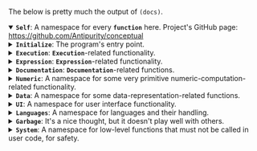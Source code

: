 The below is pretty much the output of `(docs)`.

<details open="" style="" class=""><summary><b><code>Self</code></b>:  <node><node class="text">A namespace for every <b><code>function</code></b> here. Project's GitHub page: <a href="https://github.com/Antipurity/conceptual" class="">https://github.com/Antipurity/conceptual</a></node></node></summary><details><summary><b><code>Initialize</code></b>:  <node><node class="text">The program's entry point.</node></node></summary><div><b><code>Extension</code></b>:  <node><node class="text">Not implemented.</node></node></div><div><b><code>Browser</code></b>:  <node><node class="text">A <b><code>REPL</code></b> interface.</node>
<node class="text">Supported browsers: modern Chrome and Firefox.</node></node></div><div><b><code>NodeJS</code></b>:  <node><node class="text">This should work. Presents a console <b><code>REPL</code></b> with outputs labeled sequentially.</node></node></div><div><b><code>WebWorker</code></b>:  <node><node class="text">Not implemented.</node></node></div></details><details><summary><b><code>Execution</code></b>:  <node><node class="text"><b><code>Execution</code></b>-related functionality.</node></node></summary><details><summary><b><code>Branching</code></b>:  <node><node class="text"><b><code>Branching</code></b>-related functionality.</node></node></summary><div><b><code>first</code></b>:  <node><node class="text">Finishing </node><code title="first"><code class="hasOperators" title="first"><code class="label" title="label" style="color: rgb(74, 13, 119);">a</code><operator>\</operator><code class="label" title="label" style="color: rgb(101, 141, 143);">b</code><operator>\</operator><code class="label" title="label" style="color: rgb(64, 77, 121);">c</code></code></code><node class="text"> or </node><code title="first"><code title="first"><bracket>(</bracket><b><code><b><code>first</code></b></code></b><space> </space><code class="hasOperators" title="rest"><operator>…</operator><code class="label" title="label" style="color: rgb(141, 180, 63);">Branches</code></code><bracket>)</bracket></code></code><node class="text">: tries to evaluate each expression in order, returning the <b><code>first</code></b> non-<b><code>error</code></b> result or else <b><code>error</code></b>.</node></node></div><div><b><code>last</code></b>:  <node><node class="text">Finishing </node><code title="last"><code class="hasOperators" title="last"><code class="label" title="label" style="color: rgb(74, 13, 119);">a</code><operator>,</operator><code class="label" title="label" style="color: rgb(101, 141, 143);">b</code><operator>,</operator><code class="label" title="label" style="color: rgb(64, 77, 121);">c</code></code></code><node class="text"> or </node><code title="last"><code title="last"><bracket>(</bracket><b><code><b><code>last</code></b></code></b><space> </space><code class="hasOperators" title="rest"><operator>…</operator><code class="label" title="label" style="color: rgb(141, 180, 63);">Branches</code></code><bracket>)</bracket></code></code><node class="text">: tries to evaluate each expression in order, returning the <b><code>first</code></b> <b><code>error</code></b> or else the <b><code>last</code></b> non-<b><code>error</code></b> result.</node></node></div><div><b><code>if</code></b>:  <node><node class="text">Finishing </node><code title="if"><code title="if"><bracket>(</bracket><b><code><b><code>if</code></b></code></b><space> </space><code class="label" title="label" style="color: rgb(33, 25, 134);">Condition</code><space> </space><code class="label" title="label" style="color: rgb(27, 217, 140);">Then</code><space> </space><code class="label" title="label" style="color: rgb(196, 152, 37);">Else</code><bracket>)</bracket></code></code><node class="text">: Evaluates </node><code class="label" title="label" style="color: rgb(33, 25, 134);"><code class="label" title="label" style="color: rgb(33, 25, 134);">Condition</code></code><node class="text">, then evaluates </node><code class="label" title="label" style="color: rgb(27, 217, 140);"><code class="label" title="label" style="color: rgb(27, 217, 140);">Then</code></code><node class="text"> <b><code>if</code></b> it was </node><b><code><b><code><b><code>true</code></b></code></b></code></b><node class="text">, or </node><code class="label" title="label" style="color: rgb(196, 152, 37);"><code class="label" title="label" style="color: rgb(196, 152, 37);">Else</code></code><node class="text"> otherwise.</node></node></div></details><div><b><code>repeat</code></b>:  <node><node class="text">Finishing </node><code title="repeat"><code title="repeat"><bracket>(</bracket><b><code><b><code>repeat</code></b></code></b><space> </space><code class="label" title="label" style="color: rgb(148, 31, 205);">Expr</code><bracket>)</bracket></code></code><node class="text">: loops forever when finished, interrupting as needed. </node><code title="repeat"><code title="repeat"><b><code><b><code>repeat</code></b></code></b><space> </space><code class="label" title="label" style="color: rgb(148, 31, 205);">Expr</code><space> </space><code class="label" title="label" style="color: rgb(129, 118, 137);">Times</code></code></code><node class="text">: repeats the computation many </node><code class="label" title="label" style="color: rgb(129, 118, 137);"><code class="label" title="label" style="color: rgb(129, 118, 137);">Times</code></code><node class="text">.</node>
<node class="text">Label-binding environment is not preserved.</node></node></div><details><summary><b><code>await</code></b>:  <node><node class="text">Finishing </node><code title="await"><code title="await"><bracket>(</bracket><b><code><b><code>await</code></b></code></b><space> </space><code class="label" title="label" style="color: rgb(148, 31, 205);">Expr</code><bracket>)</bracket></code></code><node class="text">: waits for the returned promise(s) to <b><code>finish</code></b> before continuing evaluation.</node>
<node class="text">An alternative for the default fitting-for-script-usage partial evaluation. Best used for <b><code>fast</code></b>-returning promises.</node></node></summary><div><b><code>delay</code></b>:  <node><node class="text"></node><code title="delay"><code title="delay"><bracket>(</bracket><b><code><b><code>delay</code></b></code></b><bracket>)</bracket></code></code><node class="text"> or </node><code title="delay"><code title="delay"><bracket>(</bracket><b><code><b><code>delay</code></b></code></b><space> </space><code class="label" title="label" style="color: rgb(5, 230, 137);">Value</code><bracket>)</bracket></code></code><node class="text">: Just a <b><code>function</code></b> for testing promises. It should have no effect on evaluation.</node>
<node class="text">Examples: </node><code title="sum"><code class="hasOperators" title="sum"><code title="delay"><bracket>(</bracket><b><code><b><code>delay</code></b></code></b><space> </space><number>1</number><bracket>)</bracket></code><operator>+</operator><code title="delay"><bracket>(</bracket><b><code><b><code>delay</code></b></code></b><space> </space><number>2</number><bracket>)</bracket></code></code></code><node class="text"> eventually returns </node><code title=""><number>3</number></code><node class="text">. </node><code title="sum"><code class="hasOperators" title="sum"><code class="hasOperators" title="mult"><code title="delay"><bracket>(</bracket><b><code><b><code>delay</code></b></code></b><space> </space><number>1</number><bracket>)</bracket></code><operator>*</operator><code title="delay"><bracket>(</bracket><b><code><b><code>delay</code></b></code></b><space> </space><number>3</number><bracket>)</bracket></code></code><operator>+</operator><code class="hasOperators" title="mult"><code title="delay"><bracket>(</bracket><b><code><b><code>delay</code></b></code></b><space> </space><number>4</number><bracket>)</bracket></code><operator>*</operator><code title="delay"><bracket>(</bracket><b><code><b><code>delay</code></b></code></b><space> </space><number>5</number><bracket>)</bracket></code></code></code></code><node class="text"> eventually returns </node><code title=""><number>23</number></code><node class="text">.</node></node></div><div><b><code>race</code></b>:  <node><node class="text">Finishing </node><code title="race"><code title="race"><bracket>(</bracket><b><code><b><code>race</code></b></code></b><space> </space><code class="hasOperators" title="rest"><operator>…</operator><code class="label" title="label" style="color: rgb(167, 172, 45);">Exprs</code></code><bracket>)</bracket></code></code><node class="text">: returns the <b><code>first</code></b> expression that returns instead of being deferred. The opposite of regular multiple-promise handling, which waits for all to join.</node></node></div></details><div><b><code>rest</code></b>:  <node><node class="text"></node><code title="rest"><code title="rest"><bracket>(</bracket><b><code><b><code>rest</code></b></code></b><space> </space><code class="label" title="label" style="color: rgb(153, 83, 88);">Array</code><bracket>)</bracket></code></code><node class="text"> or </node><code title="rest"><code class="hasOperators" title="rest"><operator>…</operator><code class="label" title="label" style="color: rgb(153, 83, 88);">Array</code></code></code><node class="text">: when statically used in a <b><code>call</code></b>, spreads the Array into the user.</node>
<node class="text">When in an <b><code>array</code></b> that is assigned to, collects the <b><code>rest</code></b> of arguments into an <b><code>array</code></b> (can only be used once per <b><code>array</code></b>).</node></node></div><details><summary><b><code>finish</code></b>:  <node><node class="text"></node><code title="finish"><code title="finish"><bracket>(</bracket><b><code><b><code>finish</code></b></code></b><space> </space><code class="label" title="label" style="color: rgb(148, 31, 205);">Expr</code><bracket>)</bracket></code></code><node class="text">: Fully evaluates the expression — the interpreter loop, focused on re-<b class=""><code>using</code></b> computation results and inlining and inferring everything.</node>
<node class="text">Unless the computed code <b><code>defines</code></b> </node><b><code><b><code><b><code>finish</code></b></code></b></code></b><node class="text">, provides eager override-checking semantics: finishes all dependencies before </node><b><code><b><code><b><code>call</code></b></code></b></code></b><node class="text">ing or constructing Expr.</node>
<node class="text"></node>
<node class="text"></node><b><code><b><code><b><code>finish</code></b></code></b></code></b><node class="text"> proceeds top-down, from what is needed to primitives; </node><b><code><b><code><b><code>call</code></b></code></b></code></b><node class="text"> proceeds bottom-up, making what is needed from primitives.</node>
<node class="text">Each node will be evaluated only once during a <b><code>function</code></b> <b><code>call</code></b>, so graph bindings (</node>… a:(…)<node class="text">) play the role of variables.</node>
<node class="text">Cyclic computations return </node><b><code><b><code><b><code>cycle</code></b></code></b></code></b><node class="text">, though cyclic structures construct a graph.</node></node></summary><div><b><code>inline</code></b>:  <node><node class="text">A marker for making a <b><code>function</code></b> always inlined. Automatically set to <b><code>true</code></b> on user-defined functions.</node></node></div></details><details><summary><b><code>call</code></b>:  <node><node class="text"></node><code title="call"><code title="call"><bracket>(</bracket><b><code><b><code>call</code></b></code></b><space> </space><code title=""><bracket>(</bracket><code class="hasOperators" title="rest"><operator>…</operator><code class="label" title="label" style="color: rgb(94, 158, 90);">Values</code></code><bracket>)</bracket></code><bracket>)</bracket></code></code><node class="text">: Applies the <b><code>first</code></b> value (the <b><code>function</code></b>) to the <b><code>rest</code></b> of values. Evaluates the <b><code>array</code></b> of <b><code>function</code></b> then its arguments, assuming its parts are already evaluated.</node>
<node class="text">Overriding this allows <b><code>function</code></b> application. In fact, </node>F:(function …)<node class="text"> is the same as </node><code title="concept"><code title="concept"><bracket>(</bracket><b><code><b><code>concept</code></b></code></b><space> </space><code title="map"><bracket>(</bracket><b><code><b><code>map</code></b></code></b><space> </space><b><code><b><code>call</code></b></code></b><space> </space><code class="label" title="label" style="color: rgb(188, 71, 47);">F</code><bracket>)</bracket></code><bracket>)</bracket></code></code><node class="text">.</node>
<node class="text">Caches results of pure functions.</node></node></summary><div><b><code>cycle</code></b>:  <node><node class="text">Instead of never returning, pure infinite computations return </node><b><code><b><code><b><code>cycle</code></b></code></b></code></b><node class="text"> (and prevent caching until that node is fully returned from).</node></node></div></details><details><summary><b><code>error</code></b>:  <node><node class="text"></node><code title="error"><code title="error"><bracket>(</bracket><b><code><b><code>error</code></b></code></b><space> </space><code class="hasOperators" title="rest"><operator>…</operator><code class="label" title="label" style="color: rgb(55, 188, 105);">Causes</code></code><bracket>)</bracket></code></code><node class="text">: throws an <b><code>error</code></b> when executed, containing useful information as to its likely cause.</node>
<node class="text">Indicates a bug in the code, and is mostly intended to be presented to the user.</node></node></summary><div><b><code>jsRejected</code></b>:  <node><node class="text"></node><code title="jsRejected"><code title="jsRejected"><bracket>(</bracket><b><code><b><code>jsRejected</code></b></code></b><space> </space><code class="label" title="label" style="color: rgb(124, 39, 113);">Reason</code><bracket>)</bracket></code></code><node class="text">: represents <b><code>either</code></b> an exception or promise rejection in JS.</node></node></div><div><b><code>errorFast</code></b>:  <node><node class="text">Faster <b><code>error</code></b>-throwing, for things unlikely to be shown to the user.</node></node></div><div><b><code>errorIn</code></b>:  <node><node class="text">Adds slightly more information to an <b><code>error</code></b>.</node></node></div><div><b><code>errorStack</code></b>:  <node><node class="text">Adds the execution stack to the raised <b><code>error</code></b>.</node></node></div></details><details><summary><b><code>function</code></b>:  <node><node class="text"></node><code title="function"><code class="hasOperators" title="function"><code class="label" title="label" style="color: rgb(134, 129, 2);">Input</code><operator>→</operator><code class="label" title="label" style="color: rgb(121, 100, 163);">Output</code></code></code><node class="text"> or </node><code title="function"><code title="function"><bracket>(</bracket><b><code><b><code>function</code></b></code></b><space> </space><code class="hasOperators" title="rest"><operator>…</operator><code class="label" title="label" style="color: rgb(162, 106, 104);">Inputs</code></code><space> </space><code class="label" title="label" style="color: rgb(121, 100, 163);">Output</code><bracket>)</bracket></code></code><node class="text">: an arbitrary transformation of inputs into output. It can be called (like </node><code title=""><code title=""><bracket>(</bracket><code class="label" title="label" style="color: rgb(154, 129, 101);">f</code><space> </space><code class="hasOperators" title="rest"><operator>…</operator><b><code><b><code>Data</code></b></code></b></code><bracket>)</bracket></code></code><node class="text">), which assigns …Inputs to …<b><code>Data</code></b> (setting variables), and evaluates the <b><code>function</code></b> body (Output).</node>
<node class="text">Equal input variables must be ref-equal (so </node><code title="bound"><code title="bound"><code class="label" title="function" style="color: rgb(97, 182, 105);">f</code><space> </space><extracted title="extracted" class="hasOperators"><code class="label" title="function" style="color: rgb(97, 182, 105);">f</code><operator>:</operator><code title="function"><bracket>(</bracket><b><code><b><code>function</code></b></code></b><space> </space><code class="label" title="label" style="color: rgb(165, 60, 159);">x</code><space> </space><code class="label" title="label" style="color: rgb(165, 60, 159);">x</code><space> </space><number>0</number><bracket>)</bracket></code></extracted></code></code><node class="text"> accepts </node><code title=""><code title=""><bracket>(</bracket><code class="label" title="label" style="color: rgb(154, 129, 101);">f</code><space> </space><number>0</number><space> </space><number>0</number><bracket>)</bracket></code></code><node class="text"> and </node><code title=""><code title=""><bracket>(</bracket><code class="label" title="label" style="color: rgb(154, 129, 101);">f</code><space> </space><number>1</number><space> </space><number>1</number><bracket>)</bracket></code></code><node class="text">, but not </node><code title=""><code title=""><bracket>(</bracket><code class="label" title="label" style="color: rgb(154, 129, 101);">f</code><space> </space><number>0</number><space> </space><number>1</number><bracket>)</bracket></code></code><node class="text">).</node>
<node class="text">Variables within non-</node><b><code><b><code><b><code>closure</code></b></code></b></code></b><node class="text"> functions will not be changed by application.</node></node></summary><details><summary><b><code>purify</code></b>:  <node><node class="text"></node><code title="purify"><code title="purify"><bracket>(</bracket><b><code><b><code>purify</code></b></code></b><space> </space><code class="label" title="label" style="color: rgb(148, 31, 205);">Expr</code><bracket>)</bracket></code></code><node class="text">⇒Expr: partially-evaluates Expr, not executing <b><code>impure</code></b> subexpressions.</node></node></summary><div><b><code>impure</code></b>:  <node><node class="text"></node><code title="impure"><code title="impure"><bracket>(</bracket><b><code><b><code>impure</code></b></code></b><bracket>)</bracket></code></code><node class="text">: signifies that <node>the current operation</node> must be <node>recorded in a pure context</node> and <node>not cached in a non-pure one</node>.</node></node></div></details><div><b><code>argCount</code></b>:  <node><node class="text">A marker for the number of args to a <b><code>function</code></b>.</node></node></div><div><b><code>var</code></b>:  <node><node class="text">Finishing </node><code title="var"><code title="var">?</code></code><node class="text"> or </node><code title="var"><code title="var"><bracket>(</bracket><b><code><b><code>var</code></b></code></b><bracket>)</bracket></code></code><node class="text">: A unique assignable variable.</node>
<node class="text">Unlike a <b><code>label</code></b>, this returns itself when evaluated without having been assigned.</node></node></div><div><b><code>const</code></b>:  <node><node class="text"></node><code title="const"><code title="const"><bracket>(</bracket><b><code><b><code>const</code></b></code></b><bracket>)</bracket></code></code><node class="text">: A new unique object with no inner structure, only good for ref-equality checks.</node></node></div><div><b><code>id</code></b>:  <node><node class="text">id: The identity <b><code>function</code></b> that just returns x from </node><code title="id"><code title="id"><bracket>(</bracket><b><code><b><code>id</code></b></code></b><space> </space><code class="label" title="label" style="color: rgb(165, 60, 159);">x</code><bracket>)</bracket></code></code><node class="text">.</node></node></div><div><b><code>try</code></b>:  <node><node class="text"></node><code title="try"><code class="hasOperators" title="try"><code class="label" title="label" style="color: rgb(74, 13, 119);">a</code><operator>|</operator><code class="label" title="label" style="color: rgb(101, 141, 143);">b</code><operator>|</operator><code class="label" title="label" style="color: rgb(64, 77, 121);">c</code></code></code><node class="text"> or </node><code title="try"><code title="try"><bracket>(</bracket><b><code><b><code>try</code></b></code></b><space> </space><code class="hasOperators" title="rest"><operator>…</operator><code class="label" title="label" style="color: rgb(213, 35, 136);">Functions</code></code><bracket>)</bracket></code></code><node class="text">: returns a <b><code>function</code></b> that tries to <b><code>call</code></b> functions in order, returning the <b><code>first</code></b> non-<b><code>error</code></b> result or <b><code>error</code></b>.</node></node></div><div><b><code>compose</code></b>:  <node><node class="text"></node><code title="compose"><code title="compose"><bracket>(</bracket><b><code><b><code>compose</code></b></code></b><space> </space><code class="hasOperators" title="rest"><operator>…</operator><code class="label" title="label" style="color: rgb(213, 35, 136);">Functions</code></code><bracket>)</bracket></code></code><node class="text">: returns a <b><code>function</code></b> that composes functions left-to-right, passing the output of each <b><code>function</code></b> to the next one.</node></node></div><div><b><code>closure</code></b>:  <node><node class="text"></node><code title="closure"><code title="closure"><bracket>(</bracket><b><code><b><code>closure</code></b></code></b><space> </space><code class="label" title="label" style="color: rgb(127, 138, 47);">Function</code><bracket>)</bracket></code></code><node class="text">: makes Function into a <b><code>closure</code></b> — names existing in a containing <b><code>function</code></b> will be <b><code>bound</code></b> by the outer <b><code>function</code></b> when a <b><code>closure</code></b> is created.</node>
<node class="text">With binding, the actual definition can be outside of the <b><code>function</code></b> (particularly <b><code>if</code></b> equal-structure closures in different functions are merged) (even though the interface copies <b><code>closure</code></b> definitions into each serialized-to-DOM case), so actually separating closures semantically is required. </node><b><code><b><code><b><code>var</code></b></code></b></code></b><node class="text"> can be used to highlight the same variable on parsing.</node>
<node class="text">Uses </node><b><code><b><code><b><code>bound</code></b></code></b></code></b><node class="text">, and partially-evaluates the result before returning.</node>
<node class="text">Can be written as </node><code title="closure"><code class="hasOperators" title="closure"><operator>!</operator><code class="label" title="label" style="color: rgb(127, 138, 47);">Function</code></code></code><node class="text">.</node></node></div></details></details><details><summary><b><code>Expression</code></b>:  <node><node class="text"><b><code>Expression</code></b>-related functionality.</node></node></summary><div><b><code>graphSize</code></b>:  <node><node class="text"></node><code title="graphSize"><code title="graphSize"><bracket>(</bracket><b><code><b><code>graphSize</code></b></code></b><space> </space><code class="label" title="label" style="color: rgb(148, 31, 205);">Expr</code><bracket>)</bracket></code></code><node class="text">⇒Nat: returns the number of distinct objects in Expr, going into arrays.</node></node></div><div><b><code>userTime</code></b>:  <node><node class="text"></node><code title="userTime"><code title="userTime"><bracket>(</bracket><b><code><b><code>userTime</code></b></code></b><bracket>)</bracket></code></code><node class="text">⇒</node><code class="label" title="label" style="color: rgb(77, 147, 160);"><code class="label" title="label" style="color: rgb(77, 147, 160);">TimeMark</code></code><node class="text"> or </node><code title="userTime"><code title="userTime"><bracket>(</bracket><b><code><b><code>userTime</code></b></code></b><space> </space><code class="label" title="label" style="color: rgb(77, 147, 160);">TimeMark</code><bracket>)</bracket></code></code><node class="text">: returns the time spent on this job as f<number>64</number> milliseconds, or the non-negative in-job time elapsed since the mark.</node></node></div><div><b><code>realTime</code></b>:  <node><node class="text"></node><code title="realTime"><code title="realTime"><bracket>(</bracket><b><code><b><code>realTime</code></b></code></b><bracket>)</bracket></code></code><node class="text">⇒</node><code class="label" title="label" style="color: rgb(77, 147, 160);"><code class="label" title="label" style="color: rgb(77, 147, 160);">TimeMark</code></code><node class="text"> or </node><code title="realTime"><code title="realTime"><bracket>(</bracket><b><code><b><code>realTime</code></b></code></b><space> </space><code class="label" title="label" style="color: rgb(77, 147, 160);">TimeMark</code><bracket>)</bracket></code></code><node class="text">: returns the time since start as f<number>64</number> milliseconds, or the non-negative time elapsed since the mark.</node></node></div><details><summary><b><code>memory</code></b>:  <node><node class="text"></node><code title="memory"><code title="memory"><bracket>(</bracket><b><code><b><code>memory</code></b></code></b><space> </space><code class="label" title="label" style="color: rgb(148, 31, 205);">Expr</code><bracket>)</bracket></code></code><node class="text">: Returns </node><code title=""><code title=""><bracket>(</bracket><code class="label" title="label" style="color: rgb(44, 63, 183);">Result</code><space> </space><code class="label" title="label" style="color: rgb(108, 44, 231);">MemoryIncrease</code><bracket>)</bracket></code></code><node class="text">. Doesn't work in the browser.</node>
<node class="text">Does not count <b><code>memory</code></b> allocated in interruptions (between executions of Expr) as part of the reported result.</node></node></summary><div><b><code>memorySince</code></b>:  <node><node class="text"></node><code title=""><code title=""><bracket>(</bracket><code class="hasOperators" title="lookup"><b><code><b><code>memory</code></b></code></b><operator>.</operator><code class="label" title="label" style="color: rgb(12, 191, 174);">since</code></code><bracket>)</bracket></code></code><node class="text">⇒MemMark or </node><code title=""><code title=""><bracket>(</bracket><code class="hasOperators" title="lookup"><b><code><b><code>memory</code></b></code></b><operator>.</operator><code class="label" title="label" style="color: rgb(12, 191, 174);">since</code></code><space> </space><code class="label" title="label" style="color: rgb(120, 177, 75);">MemMark</code><bracket>)</bracket></code></code><node class="text">: Measures required-<b><code>memory</code></b>-size change (allocated <b><code>memory</code></b>) as non-negative f<number>64</number> bytes. Always <number>0</number> in browsers.</node>
<node class="text">Makes no attempt to correct for the <b><code>memory</code></b>-to-measure, </node><code title=""><code title=""><bracket>(</bracket><code class="hasOperators" title="lookup"><b><code><b><code>memory</code></b></code></b><operator>.</operator><code class="label" title="label" style="color: rgb(12, 191, 174);">since</code></code><space> </space><code title=""><bracket>(</bracket><code class="hasOperators" title="lookup"><b><code><b><code>memory</code></b></code></b><operator>.</operator><code class="label" title="label" style="color: rgb(12, 191, 174);">since</code></code><bracket>)</bracket></code><bracket>)</bracket></code></code><node class="text">.</node></node></div></details><div><b><code>quote</code></b>:  <node><node class="text">Finishing </node><code title="quote"><code title="quote"><bracket>(</bracket><b><code><b><code>quote</code></b></code></b><space> </space><code class="label" title="label" style="color: rgb(148, 31, 205);">Expr</code><bracket>)</bracket></code></code><node class="text"> or </node><code title="quote"><code class="hasOperators" title="quote"><operator>^</operator><code class="label" title="label" style="color: rgb(148, 31, 205);">Expr</code></code></code><node class="text">: Returns Expr unevaluated, quoting the exact <b><code>array</code></b> structure.</node>
<node class="text">If there are no labels inside, has the same effect as adding </node><b><code><b><code><b><code>array</code></b></code></b></code></b><node class="text"> at the beginning of every <b><code>array</code></b> seen inside, copying.</node></node></div><div><b><code>label</code></b>:  <node><node class="text"></node><code title="label"><code title="label"><bracket>(</bracket><b><code><b><code>label</code></b></code></b><space> </space><code class="label" title="label" style="color: rgb(173, 15, 195);">Name</code><bracket>)</bracket></code></code><node class="text">: represents a name that can be <b><code>bound</code></b> or assigned. Equal-name labels are <b><code>bound</code></b> to the same thing within the same binding.</node>
<node class="text">Evaluating an <b><code>unbound</code></b> <b><code>label</code></b> results in </node><code title="error"><code title="error"><bracket>(</bracket><b><code><b><code>error</code></b></code></b><bracket>)</bracket></code></code><node class="text">; evaluating a <b><code>bound</code></b> <b><code>label</code></b> results in its value, in the current <b><code>function</code></b> <b><code>call</code></b>.</node></node></div><div><b><code>bound</code></b>:  <node><node class="text">Finishing </node><code title="bound"><code title="bound"><bracket>(</bracket><b><code><b><code>bound</code></b></code></b><space> </space><code class="label" title="label" style="color: rgb(148, 31, 205);">Expr</code><space> </space><code class="label" title="label" style="color: rgb(9, 44, 158);">Ctx</code><bracket>)</bracket></code></code><node class="text">: When called, returns a copy of Expr with all keys <b><code>bound</code></b> to values in Ctx, as <b><code>if</code></b> copying then changing in-place. When evaluated, also evaluates the result.</node>
<node class="text">Inner contexts are always <b><code>bound</code></b> <b><code>first</code></b>.</node>
<node class="text">Can be written as </node>key:value<node class="text"> in an <b><code>array</code></b> to bind its elements: </node><code title=""><code title=""><bracket>(</bracket><code class="label" title="label" style="color: rgb(74, 13, 119);">a</code><space> </space><code class="label" title="label" style="color: rgb(101, 141, 143);">b</code><space> </space><extracted title="extracted" class="hasOperators"><code class="label" title="label" style="color: rgb(74, 13, 119);">a</code><operator>:</operator><number>0</number></extracted><space> </space><extracted title="extracted" class="hasOperators"><code class="label" title="label" style="color: rgb(101, 141, 143);">b</code><operator>:</operator><number>1</number></extracted><bracket>)</bracket></code></code><node class="text"> is </node><code title=""><code title=""><bracket>(</bracket><number>0</number><space> </space><number>1</number><bracket>)</bracket></code></code><node class="text">, </node><code title="bound"><code title="bound"><code class="label" title="" style="color: rgb(38, 241, 105);">a</code><space> </space><extracted title="extracted" class="hasOperators"><code class="label" title="" style="color: rgb(38, 241, 105);">a</code><operator>:</operator><code title=""><bracket>(</bracket><number>0</number><bracket>)</bracket></code></extracted></code></code><node class="text"> is </node><code title=""><code title=""><bracket>(</bracket><number>0</number><bracket>)</bracket></code></code><node class="text">. Can be used to give cycles to data, and encode graphs and multiple-parents in trees.</node>
<node class="text">If Ctx returns non-<b><code>undefined</code></b>, its result won't be recursively <b><code>bound</code></b> unless cyclic.</node>
<node class="text"></node><code title="bound"><code title="bound"><bracket>(</bracket><b><code><b><code>bound</code></b></code></b><space> </space><code class="label" title="label" style="color: rgb(74, 13, 119);">a</code><space> </space><code title="map"><bracket>(</bracket><b><code><b><code>map</code></b></code></b><space> </space><code class="hasOperators" title="quote"><operator>^</operator><code class="label" title="label" style="color: rgb(74, 13, 119);">a</code></code><space> </space><number>1</number><bracket>)</bracket></code><bracket>)</bracket></code></code><node class="text"> becomes <number>1</number>, as does </node><code title="bound"><code title="bound"><code class="label" title="" style="color: rgb(125, 154, 106);">a</code><space> </space><extracted title="extracted" class="hasOperators"><code class="label" title="" style="color: rgb(125, 154, 106);">a</code><operator>:</operator><number>1</number></extracted></code></code><node class="text">.</node>
<node class="text">If Ctx is a <b><code>function</code></b>, this acts as a rewrite: </node><code title="bound"><code title="bound"><bracket>(</bracket><b><code><b><code>bound</code></b></code></b><space> </space><code title=""><bracket>(</bracket><code class="label" title="label" style="color: rgb(74, 13, 119);">a</code><space> </space><code class="label" title="label" style="color: rgb(101, 141, 143);">b</code><bracket>)</bracket></code><space> </space><code class="hasOperators" title="function"><code class="label" title="label" style="color: rgb(165, 60, 159);">x</code><operator>→</operator><code title="array"><bracket>(</bracket><b><code><b><code>array</code></b></code></b><space> </space><b><code><b><code>sum</code></b></code></b><space> </space><code class="label" title="label" style="color: rgb(165, 60, 159);">x</code><space> </space><number>1</number><bracket>)</bracket></code></code><bracket>)</bracket></code></code><node class="text"> evaluates </node><code title="sum"><code title="sum"><bracket>(</bracket><b><code><b><code>sum</code></b></code></b><space> </space><code title=""><bracket>(</bracket><code class="hasOperators" title="sum"><code class="label" title="label" style="color: rgb(74, 13, 119);">a</code><operator>+</operator><number>1</number></code><space> </space><code class="hasOperators" title="sum"><code class="label" title="label" style="color: rgb(101, 141, 143);">b</code><operator>+</operator><number>1</number></code><bracket>)</bracket></code><space> </space><number>1</number><bracket>)</bracket></code></code><node class="text">.</node>
<node class="text">On <b><code>finish</code></b>, finishes Ctx <b><code>first</code></b>, then binds Expr, then finishes Expr; finishes the <b><code>bound</code></b> Expr to Finishing Ctx.</node></node></div><div><b><code>unbound</code></b>:  <node><node class="text"></node><code title="unbound"><code title="unbound"><bracket>(</bracket><b><code><b><code>unbound</code></b></code></b><space> </space><code class="label" title="label" style="color: rgb(148, 31, 205);">Expr</code><bracket>)</bracket></code></code><node class="text">: Eliminates cycles in (a copy of) Expr by inserting </node><code title="bound"><code title="bound"><bracket>(</bracket><b><code><b><code>bound</code></b></code></b><space> </space><code class="label" title="label" style="color: rgb(148, 31, 205);">Expr</code><space> </space><code title="map"><bracket>(</bracket><b><code><b><code>map</code></b></code></b><space> </space><code class="hasOperators" title="rest"><operator>…</operator><code class="label" title="label" style="color: rgb(158, 88, 138);">Bindings</code></code><bracket>)</bracket></code><bracket>)</bracket></code></code><node class="text"> with keys in the copy.</node></node></div><details><summary><b><code>journal</code></b>:  <node><node class="text">Finishing </node><code title="journal"><code title="journal"><bracket>(</bracket><b><code><b><code>journal</code></b></code></b><space> </space><code class="label" title="label" style="color: rgb(148, 31, 205);">Expr</code><bracket>)</bracket></code></code><node class="text">: virtualizes writes during Expr's evaluation. Returns a <b><code>journal</code></b> that can be passed to <b><code>peekResult</code></b> or <b><code>commit</code></b>.</node></node></summary><div><b><code>peekResult</code></b>:  <node><node class="text"></node><code title="peekResult"><code title="peekResult"><bracket>(</bracket><b><code><b><code>peekResult</code></b></code></b><space> </space><code class="label" title="label" style="color: rgb(156, 25, 204);">Journal</code><bracket>)</bracket></code></code><node class="text">: Returns the result contained in a <b><code>journal</code></b>.</node></node></div><div><b><code>commit</code></b>:  <node><node class="text"></node><code title="commit"><code title="commit"><bracket>(</bracket><b><code><b><code>commit</code></b></code></b><space> </space><code class="label" title="label" style="color: rgb(156, 25, 204);">Journal</code><bracket>)</bracket></code></code><node class="text">: performs the actual writes stored in a <b><code>journal</code></b>, and returns its result.</node></node></div></details></details><details><summary><b><code>Documentation</code></b>:  <node><node class="text"><b><code>Documentation</code></b>-related functions.</node></node></summary><div><b><code>buzzwords</code></b>:  <node><node class="text"></node><code title="buzzwords"><code title="buzzwords"><bracket>(</bracket><b><code><b><code>buzzwords</code></b></code></b><bracket>)</bracket></code></code><node class="text">: returns all <b><code>buzzwords</code></b> of <b><code>Self</code></b> as a programming language.</node></node></div><div><b><code>docs</code></b>:  <node><node class="text"></node><code title="docs"><code title="docs"><bracket>(</bracket><b><code><b><code>docs</code></b></code></b><bracket>)</bracket></code></code><node class="text">: returns a hierarchical documentation <b><code>elem</code></b>.</node></node></div><div><b><code>txt</code></b>:  <node><node class="text"></node><code title="txt"><code title="txt"><bracket>(</bracket><b><code><b><code>txt</code></b></code></b><bracket>)</bracket></code></code><node class="text">: Returns all available textual descriptions of functions in a <node>(<b><code>map</code></b> … Function Description …)</node> format.</node></node></div><div><b><code>examples</code></b>:  <node><node class="text"></node><code title="examples"><code title="examples"><bracket>(</bracket><b><code><b><code>examples</code></b></code></b><bracket>)</bracket></code></code><node class="text">: Returns all available examples of usage of functions in a <node>(map … Function <node>(… <node>(Code ⇒ Becomes)</node> …)</node> …)</node> format.</node>
<node class="text">All these are automatically tested to be correct at launch.</node></node></div><div><b><code>future</code></b>:  <node><node class="text"></node><code title="future"><code title="future"><bracket>(</bracket><b><code><b><code>future</code></b></code></b><space> </space><code class="label" title="label" style="color: rgb(188, 71, 47);">F</code><bracket>)</bracket></code></code><node class="text">: Returns a list of things to be done about F.</node>
<node class="text"></node><code title="future"><code title="future"><bracket>(</bracket><b><code><b><code>future</code></b></code></b><bracket>)</bracket></code></code><node class="text">: Returns all known things to be done. Less than a third is usually done.</node></node></div><div><b><code>refs</code></b>:  <node><node class="text"></node><code title="refs"><code title="refs"><bracket>(</bracket><b><code><b><code>refs</code></b></code></b><space> </space><code class="label" title="label" style="color: rgb(248, 1, 56);">Global</code><bracket>)</bracket></code></code><node class="text">: returns <node><node>all other globals that</node> <node><node>this one</node> (likely) refers to</node></node>.</node>
<node class="text"></node><code title="refs"><code title="refs"><bracket>(</bracket><b><code><b><code>refs</code></b></code></b><bracket>)</bracket></code></code><node class="text">: returns the <node>full <node>global reference</node> graph</node>.</node></node></div><div><b><code>refd</code></b>:  <node><node class="text"></node><code title="refd"><code title="refd"><bracket>(</bracket><b><code><b><code>refd</code></b></code></b><space> </space><code class="label" title="label" style="color: rgb(248, 1, 56);">Global</code><bracket>)</bracket></code></code><node class="text">: returns <node><node>all other globals that</node> <node><node>this one</node> is (likely) referenced in</node></node>.</node>
<node class="text"></node><code title="refd"><code title="refd"><bracket>(</bracket><b><code><b><code>refd</code></b></code></b><bracket>)</bracket></code></code><node class="text">: returns the <node>full <node>global back-reference</node> graph</node>.</node></node></div></details><details class=""><summary><b class=""><code>Numeric</code></b>:  <node><node class="text">A namespace for some very primitive numeric-computation-related functionality.</node></node></summary><details><summary><b><code>reduce</code></b>:  <node><node class="text"></node><code title="reduce"><code title="reduce"><bracket>(</bracket><b><code><b><code>reduce</code></b></code></b><space> </space><code class="label" title="label" style="color: rgb(153, 83, 88);">Array</code><space> </space><code class="label" title="label" style="color: rgb(127, 138, 47);">Function</code><bracket>)</bracket></code></code><node class="text"> or </node><code title="reduce"><code title="reduce"><bracket>(</bracket><b><code><b><code>reduce</code></b></code></b><space> </space><code class="label" title="label" style="color: rgb(153, 83, 88);">Array</code><space> </space><code class="label" title="label" style="color: rgb(127, 138, 47);">Function</code><space> </space><code class="label" title="label" style="color: rgb(94, 140, 150);">Initial</code><bracket>)</bracket></code></code><node class="text">: reduces Array with Function, reducing dimensionality (<b><code>array</code></b> nestedness) by <number>1</number>: repeatedly sets Initial to the result of </node><code title=""><code title=""><bracket>(</bracket><code class="label" title="label" style="color: rgb(127, 138, 47);">Function</code><space> </space><code class="label" title="label" style="color: rgb(94, 140, 150);">Initial</code><space> </space><code class="label" title="label" style="color: rgb(137, 117, 131);">Element</code><bracket>)</bracket></code></code><node class="text">. If Initial is <b><code>undefined</code></b>, it is assumed to be the <b><code>first</code></b> <b><code>array</code></b> element.</node></node></summary><div><b><code>stopIteration</code></b>:  <node><node class="text"></node><code title="stopIteration"><code title="stopIteration"><bracket>(</bracket><b><code><b><code>stopIteration</code></b></code></b><space> </space><code class="label" title="label" style="color: rgb(44, 63, 183);">Result</code><bracket>)</bracket></code></code><node class="text">: when returned to </node><b><code><b><code><b><code>reduce</code></b></code></b></code></b><node class="text">, iteration gets stopped with this result.</node></node></div></details><div><b><code>transform</code></b>:  <node><node class="text"></node><code title="transform"><code title="transform"><bracket>(</bracket><b><code><b><code>transform</code></b></code></b><space> </space><code class="label" title="label" style="color: rgb(127, 138, 47);">Function</code><space> </space><code class="label" title="label" style="color: rgb(153, 83, 88);">Array</code><bracket>)</bracket></code></code><node class="text">: transforms each element of Array by applying Function.</node>
<node class="text"></node><code title="transform"><code title="transform"><bracket>(</bracket><b><code><b><code>transform</code></b></code></b><space> </space><code class="label" title="label" style="color: rgb(201, 51, 132);">G</code><space> </space><code title="transform"><bracket>(</bracket><b><code><b><code>transform</code></b></code></b><space> </space><code class="label" title="label" style="color: rgb(188, 71, 47);">F</code><space> </space><code class="label" title="label" style="color: rgb(0, 35, 42);">A</code><bracket>)</bracket></code><bracket>)</bracket></code></code><node class="text"> is the same as </node><code title="lookup"><code class="hasOperators" title="lookup"><code title="transform"><bracket>(</bracket><b><code><b><code>transform</code></b></code></b><space> </space><code title="compose"><bracket>(</bracket><b><code><b><code>compose</code></b></code></b><space> </space><code class="label" title="label" style="color: rgb(188, 71, 47);">F</code><space> </space><code class="label" title="label" style="color: rgb(201, 51, 132);">G</code><bracket>)</bracket></code><space> </space><code class="label" title="label" style="color: rgb(0, 35, 42);">A</code><bracket>)</bracket></code><operator>.</operator></code></code><node class="text"></node></node></div><div><b><code>broadcasted</code></b>:  <node><node class="text"></node><code title="broadcasted"><code title="broadcasted"><bracket>(</bracket><b><code><b><code>broadcasted</code></b></code></b><space> </space><code class="label" title="label" style="color: rgb(127, 138, 47);">Function</code><bracket>)</bracket></code></code><node class="text">: creates a <b><code>function</code></b> that is <b><code>broadcasted</code></b> over <b><code>array</code></b> arguments (</node><code title=""><code title=""><bracket>(</bracket><code title="broadcasted"><bracket>(</bracket><b><code><b><code>broadcasted</code></b></code></b><space> </space><code class="label" title="label" style="color: rgb(105, 110, 169);">Func</code><bracket>)</bracket></code><space> </space><code class="hasOperators" title="rest"><operator>…</operator><code class="label" title="label" style="color: rgb(147, 119, 29);">Args</code></code><bracket>)</bracket></code></code><node class="text">). No <b><code>array</code></b> inputs means just applying Function; having <b><code>array</code></b> inputs means returning an <b><code>array</code></b> of applying </node><code title="broadcasted"><code title="broadcasted"><bracket>(</bracket><b><code><b><code>broadcasted</code></b></code></b><space> </space><code class="label" title="label" style="color: rgb(127, 138, 47);">Function</code><bracket>)</bracket></code></code><node class="text"> to each element, with the same index for all arguments, <b class=""><code>using</code></b> the <b><code>last</code></b> element <b><code>if</code></b> out-of-bounds for an argument, and non-<b><code>array</code></b> inputs treated as arrays of length <number>1</number>.</node></node></div><details><summary><b><code>sum</code></b></summary><details><summary><code title="defines"><b><code>defines</code></b><space> </space><code title="defines"><bracket>(</bracket><b><code>defines</code></b><space> </space><b><code>undefined</code></b><space> </space><b><code>deconstruct</code></b><bracket>)</bracket></code><space> </space><b><code>deconstruct</code></b></code></summary><div><b><code>overridable</code></b>:  <node><node class="text"></node><code title="overridable"><code title="overridable"><bracket>(</bracket><b><code><b><code>overridable</code></b></code></b><space> </space><code class="label" title="label" style="color: rgb(127, 138, 47);">Function</code><bracket>)</bracket></code></code><node class="text">: creates a <b><code>function</code></b> that checks whether any input <b><code>defines</code></b> it, otherwise calls the base Function.</node></node></div></details></details><div><b><code>mult</code></b></div><div><b><code>sub</code></b></div><div><b><code>div</code></b></div><details><summary><b><code>Random</code></b>:  <node><node class="text">Some functions for random number generation.</node></node></summary><div><b><code>randomNat</code></b>:  <node><node class="text"></node><code title="randomNat"><code title="randomNat"><bracket>(</bracket><b><code><b><code>randomNat</code></b></code></b><space> </space><code class="label" title="label" style="color: rgb(148, 23, 214);">Nat</code><bracket>)</bracket></code></code><node class="text">: Picks a random non-negative integer less than n, from a uniform distribution.</node>
<node class="text">An interface to JS's crypto.getRandomValues for generating random numbers on-demand as opposed to in-batches, optimizing to request the least amount of random bits required.</node>
<node class="text"></node><code title="randomNat"><code title="randomNat"><bracket>(</bracket><b><code><b><code>randomNat</code></b></code></b><space> </space><number>1</number><bracket>)</bracket></code></code><node class="text"> is <number>0</number>.</node>
<node class="text"></node><code title="randomNat"><code title="randomNat"><bracket>(</bracket><b><code><b><code>randomNat</code></b></code></b><space> </space><number>2</number><bracket>)</bracket></code></code><node class="text"> is <b><code>either</code></b> <number>0</number> or <number>1</number>.</node></node></div><div><b><code>randomProb</code></b>:  <node><node class="text"></node><code title="randomProb"><code title="randomProb"><bracket>(</bracket><b><code><b><code>randomProb</code></b></code></b><space> </space><code class="label" title="label" style="color: rgb(140, 129, 115);">Probability</code><bracket>)</bracket></code></code><node class="text">: Returns <b><code>true</code></b> with probability p, else <b><code>false</code></b>.</node>
<node class="text">Equivalent to JS <string>'Math.random() &lt; p'</string> with checks on p (it should be <number>0</number>…<number>1</number>), but (probably) faster.</node></node></div></details></details><details><summary><b><code>Data</code></b>:  <node><node class="text">A namespace for some data-representation-related functions.</node></node></summary><details><summary><b><code>lookup</code></b>:  <node><node class="text"></node><code title="lookup"><code class="hasOperators" title="lookup"><code class="label" title="label" style="color: rgb(161, 1, 126);">Map</code><operator>.</operator></code></code><node class="text"> or </node><code title="lookup"><code title="lookup"><bracket>(</bracket><b><code><b><code>lookup</code></b></code></b><space> </space><code class="label" title="label" style="color: rgb(161, 1, 126);">Map</code><bracket>)</bracket></code></code><node class="text">: returns an <b><code>array</code></b> of Map's keys.</node>
<node class="text"></node><code title="lookup"><code title="lookup"><bracket>(</bracket><b><code><b><code>lookup</code></b></code></b><space> </space><code class="label" title="label" style="color: rgb(161, 1, 126);">Map</code><space> </space><code class="label" title="label" style="color: rgb(127, 149, 108);">Key</code><bracket>)</bracket></code></code><node class="text">: returns the value in Map at Key (neither Key nor Value can be </node><b><code><b><code><b><code>undefined</code></b></code></b></code></b><node class="text">), or </node><b><code><b><code><b><code>undefined</code></b></code></b></code></b><node class="text"> <b><code>if</code></b> not found.</node>
<node class="text">(For <b><code>string</code></b> keys, can be written as </node><code title="lookup"><code class="hasOperators" title="lookup"><code class="label" title="label" style="color: rgb(121, 160, 104);">obj</code><operator>.</operator><code class="label" title="label" style="color: rgb(100, 114, 170);">key</code></code></code><node class="text">.)</node></node></summary><div><b><code>scope</code></b>:  <node><node class="text">hello</node></node></div></details><div><b><code>string</code></b>:  <node><node class="text"></node><code title="string"><code title="string"><bracket>(</bracket><b><code><b><code>string</code></b></code></b><space> </space><code class="hasOperators" title="rest"><operator>…</operator><code class="label" title="label" style="color: rgb(113, 137, 134);">Strings</code></code><bracket>)</bracket></code></code><node class="text">: represents a <b><code>string</code></b> of characters, with the <b><code>label</code></b> not <b><code>bound</code></b>. Also written as </node><code title=""><string>'xyz'</string></code><node class="text"> and </node><code title=""><string>"prequote""postquote"</string></code><node class="text">.</node>
<node class="text"></node><code title="string"><code title="string"><bracket>(</bracket><b><code><b><code>string</code></b></code></b><space> </space><string>"a"</string><space> </space><string>"b"</string><bracket>)</bracket></code></code><node class="text">: strings inside will be joined (into </node><code title=""><string>"ab"</string></code><node class="text"> here).</node></node></div><div><b><code>merge</code></b>:  <node><node class="text"></node><code title="merge"><code title="merge"><bracket>(</bracket><b><code><b><code>merge</code></b></code></b><space> </space><code class="label" title="label" style="color: rgb(153, 83, 88);">Array</code><bracket>)</bracket></code></code><node class="text">: Returns <b><code>either</code></b> a previously-created <b><code>array</code></b> content-equal to Array, or Array.</node>
<node class="text">(Does not <b><code>merge</code></b> cycles.)</node></node></div><div><b><code>array</code></b>:  <node><node class="text"></node><code title="array"><code title="array"><bracket>(</bracket><b><code><b><code>array</code></b></code></b><space> </space><code class="hasOperators" title="rest"><operator>…</operator><code class="label" title="label" style="color: rgb(30, 60, 167);">Items</code></code><bracket>)</bracket></code></code><node class="text">: an <b><code>array</code></b> of items with semantically constant content.</node>
<node class="text">If a <b><code>function</code></b> (</node><code class="label" title="label" style="color: rgb(153, 83, 88);"><code class="label" title="label" style="color: rgb(153, 83, 88);">Array</code></code><node class="text">'s head) <b><code>defines</code></b> </node><b><code><b><code><b><code>merge</code></b></code></b></code></b><node class="text"> to be </node><b><code><b><code><b><code>true</code></b></code></b></code></b><node class="text">, then calls to this guaranteed-pure <b><code>function</code></b> (arrays of <b><code>function</code></b>-then-args) are merged.</node></node></div><details><summary><b><code>concept</code></b>:  <node><node class="text"></node><code title="concept"><code title="concept"><bracket>(</bracket><b><code><b><code>concept</code></b></code></b><space> </space><code class="label" title="label" style="color: rgb(84, 98, 202);">View</code><bracket>)</bracket></code></code><node class="text">: Creates an object that <b><code>defines</code></b> some things (via a <b><code>map</code></b>).</node>
<node class="text">Concepts are used to give each <b><code>function</code></b> a free extensibility point.</node>
<node class="text">Rather than co-opting strings and <b><code>files</code></b> (duck typing, docstrings, documentation, READMEs) to convey parts of a <b><code>concept</code></b>, refer to defined functionality directly.</node>
<node class="text">Try to use this only as explicitly suggested by functions.</node>
<node class="text">Views and non-<b><code>_unknown</code></b> arrays are considered immutable.</node></node></summary><div><b><code>defines</code></b>:  <node><node class="text"></node><code title="defines"><code title="defines"><bracket>(</bracket><b><code><b><code>defines</code></b></code></b><space> </space><b><code><b><code>Data</code></b></code></b><space> </space><code class="label" title="label" style="color: rgb(37, 104, 36);">Code</code><bracket>)</bracket></code></code><node class="text">: Gets the definition by <b><code>Data</code></b> of Code.</node>
<node class="text">It's <b><code>either</code></b> a <b><code>function</code></b> or <b><code>undefined</code></b>, and has to be applied or ignored respectively (_getOverrideResult) to get the actual overriden value.</node>
<node class="text"></node>
<node class="text">Array data gets its head consulted (once, not recursively). A <b><code>function</code></b> acts like a <b><code>concept</code></b> that defined </node><b><code><b><code><b><code>call</code></b></code></b></code></b><node class="text"> as that <b><code>function</code></b>. A JS object with a Map </node><code title="lookup"><code class="hasOperators" title="lookup"><b><code><b><code>defines</code></b></code></b><operator>.</operator><code class="label" title="label" style="color: rgb(100, 114, 170);">key</code></code></code><node class="text"> consults that <b><code>map</code></b> with Code as the key.</node></node></div></details><div><b><code>map</code></b>:  <node><node class="text"></node><code title="map"><code title="map"><bracket>(</bracket><b><code><b><code>map</code></b></code></b><table><tr><td><space> </space><code class="label" title="label" style="color: rgb(127, 149, 108);">Key</code></td><td><space> </space><code class="label" title="label" style="color: rgb(5, 230, 137);">Value</code></td></tr><tr><td><space> </space><code class="label" title="label" style="color: rgb(127, 149, 108);">Key</code></td><td><space> </space><code class="label" title="label" style="color: rgb(5, 230, 137);">Value</code></td></tr></table><space> </space><code class="hasOperators" title="rest"><operator>…</operator><code class="label" title="label" style="color: rgb(143, 59, 183);">Rest</code></code><bracket>)</bracket></code><table></table></code><node class="text">: a key-value store.</node>
<node class="text">The <b><code>array</code></b>-representation of a JS Map.</node>
<node class="text">Read keys with </node><b><code><b><code><b><code>lookup</code></b></code></b></code></b><node class="text">.</node></node></div><div><b><code>typed</code></b>:  <node><node class="text"></node><code title="typed"><code class="hasOperators" title="typed"><code class="label" title="label" style="color: rgb(5, 230, 137);">Value</code><operator>::</operator><code class="label" title="label" style="color: rgb(117, 110, 96);">Type</code></code></code><node class="text"> or </node><code title="typed"><code title="typed"><bracket>(</bracket><b><code><b><code>typed</code></b></code></b><space> </space><code class="label" title="label" style="color: rgb(5, 230, 137);">Value</code><space> </space><code class="label" title="label" style="color: rgb(117, 110, 96);">Type</code><bracket>)</bracket></code></code><node class="text">: specifies that the value definitely fits the type.</node>
<node class="text">Since we currently <b><code>inline</code></b> everything, specifying types of <b><code>function</code></b> args allows to see <b><code>either</code></b> the final type of body or the <b><code>error</code></b>.</node></node></div></details><details><summary><b><code>UI</code></b>:  <node><node class="text">A namespace for user interface functionality.</node></node></summary><div><b><code>button</code></b>:  <node><node class="text"></node><code title="button"><code title="button"><bracket>(</bracket><b><code><b><code>button</code></b></code></b><space> </space><code class="label" title="label" style="color: rgb(175, 69, 140);">OnClick</code><bracket>)</bracket></code></code><node class="text">: Returns a <b><code>button</code></b> that calls a <b><code>function</code></b>(s) on click (with no arguments). Overridable.</node></node></div><details><summary><b><code>contextMenu</code></b>:  <node><node class="text">Creates and displays a &lt;context-menu&gt; element near the specified element.</node></node></summary><div><b><code>replaceRangeWithLinkTo</code></b>:  <node><node class="text">Replaces a Range (obtained from the current selection) with a link to the <b><code>elem</code></b>.</node>
<node class="text">A language can define this with a function that <node>takes the element and value to <node>link to</node></node> and <node>returns an element to insert</node>.</node>
<node class="text">Remember to <b><code>quote</code></b> the link unless you want to evaluate the insides.</node></node></div><div><b><code>permissionsElem</code></b>:  <node><node class="text">Build a namespace hierarchy of globals that </node><code class="label" title="label" style="color: rgb(15, 100, 131);"><code class="label" title="label" style="color: rgb(15, 100, 131);">expr</code></code><node class="text"> is <b><code>bound</code></b> to.</node></node></div><div><b><code>stringToDoc</code></b>:  <node><node class="text">Parse text in </node>...<node class="text"> to <b><code>style</code></b> it as <b><code>fancy</code></b>, and treat other strings as </node><b><code><b><code><b><code>structuredSentence</code></b></code></b></code></b><node class="text">s.</node></node></div><div><b><code>elemToWindow</code></b>:  <node><node class="text">Wraps an element in &lt;<b><code>div</code></b>.window&gt;.</node></node></div><div><b><code>elemExpandAll</code></b>:  <node><node class="text">Clicks all &lt;collapsed&gt; elements in the element.</node></node></div><div><b><code>allowDragging</code></b>:  <node><node class="text">Allows dragging the element around with a pointer. Only <b><code>call</code></b> on absolutely-positioned elements with .style.left and .style.top.</node></node></div><div><b><code>describe</code></b>:  <node><node class="text">Creates an element that describes a value.</node></node></div></details><div><b><code>url</code></b>:  <node><node class="text">Creates a URL element.</node></node></div><div><b><code>evaluator</code></b>:  <node><node class="text"></node><code title="elem"><code title="elem"><bracket>(</bracket><b><code><b><code>elem</code></b></code></b><space> </space><b><code><b><code>evaluator</code></b></code></b><space> </space><code class="label" title="label" style="color: rgb(148, 31, 205);">Expr</code><space> </space><code class="label" title="label" style="color: rgb(82, 196, 107);">Language</code><bracket>)</bracket></code></code><node class="text">: When logged to DOM, this displays the expression, its </node><b><code><b><code><b><code>log</code></b></code></b></code></b><node class="text">s along the way, and its one evaluation result in one removable (by clicking on the prompt) DOM element.</node></node></div><div><b><code>REPL</code></b>:  <node><node class="text"></node><code title="elem"><code title="elem"><bracket>(</bracket><b><code><b><code>elem</code></b></code></b><space> </space><b><code><b><code>REPL</code></b></code></b><space> </space><code class="label" title="label" style="color: rgb(82, 196, 107);">Language</code><bracket>)</bracket></code></code><node class="text">: Creates a visual <b><code>REPL</code></b> instance (read-evaluate-print loop).</node></node></div><div><b><code>log</code></b>:  <node><node class="text"></node><code title="log"><code title="log"><bracket>(</bracket><b><code><b><code>log</code></b></code></b><space> </space><code class="hasOperators" title="rest"><operator>…</operator><code class="label" title="label" style="color: rgb(94, 158, 90);">Values</code></code><bracket>)</bracket></code></code><node class="text">: For debugging; logs to the current DOM node or console.</node></node></div><details><summary><b><code>elem</code></b>:  <node><node class="text"></node><code title="elem"><code title="elem"><bracket>(</bracket><b><code><b><code>elem</code></b></code></b><space> </space><code class="label" title="label" style="color: rgb(49, 150, 185);">TagName</code><space> </space><code class="label" title="label" style="color: rgb(93, 65, 48);">Content</code><space> </space><code class="label" title="label" style="color: rgb(151, 38, 195);">Style</code><bracket>)</bracket></code></code><node class="text">: creates an HTML DOM element.</node></node></summary><div><b><code>elemCollapse</code></b>:  <node><node class="text">Collapses an element (or a range of elements) in-place. Click to expand again. Pass in a <b><code>function</code></b> to create the element only <b><code>if</code></b> needed. Pass in <b><code>null</code></b> as </node><code class="label" title="label" style="color: rgb(153, 46, 146);"><code class="label" title="label" style="color: rgb(153, 46, 146);">end</code></code><node class="text"> to collapse all consequent siblings.</node></node></div><div><b><code>elemInsert</code></b>:  <node><node class="text">Inserts a DOM element into the displayed DOM tree smoothly (<b><code>if</code></b> CSS transitions are enabled for it, and are specified in seconds, with all-props being the <b><code>first</code></b> specified one), by transitioning height and opacity from <number>0</number>.</node>
<node class="text">Very bad performance <b><code>if</code></b> a lot of inserts happen at the same time, but as good as it can be for intermittent smooth single-element-tree insertions.</node></node></div><div><b><code>elemRemove</code></b>:  <node><node class="text">Removes a DOM element from the displayed document smoothly (<b><code>if</code></b> CSS transitions are enabled for it, and are specified in seconds, with all-props being the <b><code>first</code></b>), by transitioning height and opacity to <number>0</number>.</node></node></div><div><b><code>elemClone</code></b></div><div><b><code>elemValue</code></b>:  <node><node class="text">If el, remember that it is a viewer of v. If !el, return an <b><code>array</code></b> of all in-document viewers of v.</node></node></div></details><div><b><code>structured</code></b>:  <node><node class="text"></node><code title="structured"><code title="structured"><bracket>(</bracket><b><code><b><code>structured</code></b></code></b><space> </space><code class="label" title="label" style="color: rgb(111, 90, 123);">Arrays</code><bracket>)</bracket></code></code><node class="text">: shows deep structure of Arrays (consisting of acyclic arrays and strings and DOM elements): wraps each <b><code>sub</code></b>-<b><code>array</code></b> in </node>&lt;node&gt;<node class="text"> <b><code>if</code></b> we have DOM or pretty-prints it into a <b><code>string</code></b> <b><code>if</code></b> not.</node></node></div><div><b><code>structuredSentence</code></b></div></details><details class=""><summary><b class=""><code>Languages</code></b>:  <node><node class="text">A namespace for languages and their handling.</node></node></summary><details><summary><b><code>js</code></b>:  <node><node class="text">A namespace of everything pertaining to the host language, JavaScript.</node>
<node class="text">Somewhat usable in a <b><code>REPL</code></b>.</node></node></summary><div><b><code>instanceof</code></b>:  <node><node class="text">This exists only to highlight a thing in <b><code>js</code></b>.</node></node></div><div><b><code>continue</code></b>:  <node><node class="text">This exists only to highlight a thing in <b><code>js</code></b>.</node></node></div><div><b><code>break</code></b>:  <node><node class="text">This exists only to highlight a thing in <b><code>js</code></b>.</node></node></div><div><b><code>finally</code></b>:  <node><node class="text">This exists only to highlight a thing in <b><code>js</code></b>.</node></node></div><div><b><code>typeof</code></b>:  <node><node class="text">This exists only to highlight a thing in <b><code>js</code></b>.</node></node></div><div><b><code>return</code></b>:  <node><node class="text">This exists only to highlight a thing in <b><code>js</code></b>.</node></node></div><div><b><code>throw</code></b>:  <node><node class="text">This exists only to highlight a thing in <b><code>js</code></b>.</node></node></div><div><b><code>catch</code></b>:  <node><node class="text">This exists only to highlight a thing in <b><code>js</code></b>.</node></node></div><div><b><code>while</code></b>:  <node><node class="text">This exists only to highlight a thing in <b><code>js</code></b>.</node></node></div><div><b><code>void</code></b>:  <node><node class="text">This exists only to highlight a thing in <b><code>js</code></b>.</node></node></div><div><b><code>else</code></b>:  <node><node class="text">This exists only to highlight a thing in <b><code>js</code></b>.</node></node></div><div><b><code>for</code></b>:  <node><node class="text">This exists only to highlight a thing in <b><code>js</code></b>.</node></node></div><div><b><code>let</code></b>:  <node><node class="text">This exists only to highlight a thing in <b><code>js</code></b>.</node></node></div><div><b><code>new</code></b>:  <node><node class="text">This exists only to highlight a thing in <b><code>js</code></b>.</node></node></div><div><b><code>switch</code></b>:  <node><node class="text">This exists only to highlight a thing in <b><code>js</code></b>.</node></node></div><div><b><code>case</code></b>:  <node><node class="text">This exists only to highlight a thing in <b><code>js</code></b>.</node></node></div></details><div><b><code>style</code></b>:  <node><node class="text">An overridable function that turns <node><node>a <b><code>serialize</code></b>/<b><code>parse</code></b> node</node>, <node>its value</node>, and <node><b><code>unbound</code></b> representation</node></node> into a displayed node.</node></node></div><details><summary><b><code>serialize</code></b>:  <node><node class="text"></node><code title="serialize"><code title="serialize"><bracket>(</bracket><b><code><b><code>serialize</code></b></code></b><space> </space><code class="label" title="label" style="color: rgb(148, 31, 205);">Expr</code><bracket>)</bracket></code></code><node class="text"> or … or </node><code title="serialize"><code title="serialize"><bracket>(</bracket><b><code><b><code>serialize</code></b></code></b><space> </space><code class="label" title="label" style="color: rgb(148, 31, 205);">Expr</code><space> </space><code class="label" title="label" style="color: rgb(82, 196, 107);">Language</code><space> </space><code class="label" title="label" style="color: rgb(214, 52, 118);">Backctx</code><space> </space><code class="label" title="label" style="color: rgb(30, 115, 228);">Options</code><bracket>)</bracket></code></code><node class="text">: serializes Expr into a <b><code>string</code></b> or a DOM tree (that can be parsed to retrieve the original structure).</node></node></summary><div><b><code>nameResult</code></b>:  <node><node class="text"></node><code title="nameResult"><code title="nameResult"><bracket>(</bracket><b><code><b><code>nameResult</code></b></code></b><space> </space><code class="label" title="label" style="color: rgb(148, 31, 205);">Expr</code><bracket>)</bracket></code></code><node class="text">: provides a list of suggestions for naming Expr. Used in </node><b><code><b><code><b><code>serialize</code></b></code></b></code></b><node class="text"> for more human-readable graph serializations.</node></node></div></details><div><b><code>parse</code></b>:  <node><node class="text"></node><code title="parse"><code title="parse"><bracket>(</bracket><b><code><b><code>parse</code></b></code></b><space> </space><code class="label" title="label" style="color: rgb(19, 191, 5);">String</code><bracket>)</bracket></code></code><node class="text"> or … or </node><code title="parse"><code title="parse"><bracket>(</bracket><b><code><b><code>parse</code></b></code></b><space> </space><code class="label" title="label" style="color: rgb(19, 191, 5);">String</code><space> </space><code class="label" title="label" style="color: rgb(82, 196, 107);">Language</code><space> </space><code class="label" title="label" style="color: rgb(113, 2, 157);">Context</code><space> </space><code class="label" title="label" style="color: rgb(30, 115, 228);">Options</code><bracket>)</bracket></code></code><node class="text">: parses String into the graph represented by it, returning </node><code title=""><code title=""><bracket>(</bracket><code class="label" title="label" style="color: rgb(148, 31, 205);">Expr</code><space> </space><code class="label" title="label" style="color: rgb(179, 81, 75);">StyledDOM</code><bracket>)</bracket></code></code><node class="text">.</node></node></div><div><b><code>basic</code></b>:  <node><node class="text">A language for ordered-edge-list graphs.</node>
<node class="text"><b><code>label</code></b>, </node><b><code><b><code><b><code>label</code></b></code></b></code></b><node class="text">, <node><string>'string'</string></node>, <node><string>"string"</string></node>, <node>(<number>0</number> <number>1</number>)</node>, <node>(a:<number>2</number> a)</node>.</node>
<node class="text">This is a <node>more space-efficient than binary</node> representation for graphs of arrays.</node></node></div><div><b><code>fancy</code></b>:  <node><node class="text">A language for ordered-edge-list graphs (like </node><b><code><b><code><b><code>basic</code></b></code></b></code></b><node class="text">) with some syntactic conveniences.</node>
<node class="text"><b><code>label</code></b>, </node><b><code><b><code><b><code>label</code></b></code></b></code></b><node class="text">, <node><string>'string'</string></node>, <node><string>"string"</string></node>, <node>(<number>0</number> <number>1</number>)</node>, <node>(a:<number>2</number> a)</node>; <node><number>1</number>+<number>2</number></node>, <node>a→a*<number>2</number></node>.</node></node></div><div><b><code>fast</code></b>:  <node><node class="text">A </node><b><code><b><code><b><code>basic</code></b></code></b></code></b><node class="text">-like language that can be parsed and serialized <b><code>fast</code></b>.</node>
<node class="text">Intended to only be used for internal inter-<b><code>memory</code></b> communication (of generic <b><code>bound</code></b> graphs).</node>
<node class="text">Does not <b><code>merge</code></b> the parsed arrays.</node></node></div></details><details><summary><b><code>Garbage</code></b>:  <node><node class="text">It's a nice thought, but it doesn't play well with others.</node></node></summary><div><b><code>philosophy</code></b>:  <node><node class="text">Does that matter to you?</node></node></div><div><b><code>enumerableTypes</code></b>:  <node><node class="text">A namespace for when/forany/forall/only/any/all, none of which we have found a use for, so far.</node></node></div></details><details><summary><b><code>System</code></b>:  <node class=""><node class="text">A namespace for low-level functions that must not be called in user code, for safety.</node></node></summary><div><b><code>deconstruct</code></b>:  <node><node class="text"></node><code title="deconstruct"><code title="deconstruct"><bracket>(</bracket><b><code><b><code>deconstruct</code></b></code></b><space> </space><code class="label" title="label" style="color: rgb(120, 34, 230);">Object</code><bracket>)</bracket></code></code><node class="text">: turn an object into its <b><code>array</code></b>-representation (that could be evaluated to re-create that native value).</node></node></div><div><b><code>jsEval</code></b>:  <node><node class="text">Finishing </node><code title="jsEval"><code title="jsEval"><bracket>(</bracket><b><code><b><code>jsEval</code></b></code></b><space> </space><code class="label" title="label" style="color: rgb(15, 206, 112);">Source</code><space> </space><code class="label" title="label" style="color: rgb(9, 44, 158);">Ctx</code><bracket>)</bracket></code></code><node class="text">: evaluates (strict-mode) JS source code that can statically reference values of Ctx (a <b><code>map</code></b>) with JS-identifier keys.</node></node></div><details><summary><b><code>interrupt</code></b>:  <node><node class="text">Used to make functions re-entrant in a non-interruptible language, for better UX.</node>
<node class="text"></node>
<node class="text">Technical details:</node>
<node class="text"></node><code title="throw"><code title="throw"><b><code><b><code>throw</code></b></code></b><space> </space><b><code><b><code>interrupt</code></b></code></b></code></code><node class="text"> to <b><code>interrupt</code></b> execution.</node>
<node class="text">Create <b><code>function</code></b> state in </node><code class="label" title="label" style="color: rgb(154, 129, 101);"><code class="label" title="label" style="color: rgb(154, 129, 101);">f</code></code><node class="text"> like </node>let [i = 0, j = 0] = interrupt(f)<node class="text">, in particular for loops.</node>
<node class="text">Wrap <b><code>function</code></b> body in </node>try{…}catch(err){ if (err === interrupt) interrupt(f,2)(i,j);  throw err }<node class="text">: store <number>4</number> values in tmp at a time, up to the requested length (</node><code title="rest"><code class="hasOperators" title="rest"><operator>...</operator><code class="label" title="label" style="color: rgb(30, 178, 176);">args</code></code></code><node class="text"> in JS allocates, so this way tries to avoid that).</node></node></summary><div><b><code>noInterrupt</code></b>:  <node><node class="text">A marker that a <b><code>function</code></b> cannot <b><code>interrupt</code></b>, directly or indirectly.</node></node></div></details><details><summary><b><code>Rewrite</code></b>:  <node><node class="text">A namespace for rewriting Self's code to a different form.</node></node></summary><div><b><code>SelfToReadableJS</code></b>:  <node><node class="text">Converts <b><code>Self</code></b> to a human-readable form that pollutes the global <b><code>scope</code></b> on execution.</node></node></div><div><b><code>SelfToScopedJS</code></b>:  <node><node class="text">Converts <b><code>Self</code></b> to a form that has itself hidden in a <b><code>scope</code></b>.</node></node></div></details></details></details>
